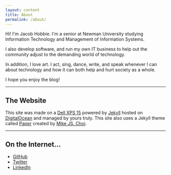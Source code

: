 ```yaml
---
layout: content
title: About
permalink: /about/
---
```

Hi! I'm Jacob Hobbie. I'm a senior at Newman University studying Information Technology and Management of Information Systems.

I also develop software, and run my own IT business to help out the community adjust to the demanding world of technology.

In addition, I love art. I act, sing, dance, write, and speak whenever I can about technology and how it can both help and hurt society as a whole.

I hope you enjoy the blog!

----

## The Website
This site was made on a [Dell XPS 15](http:www.dell.com/XPS15) powered by [Jekyll](https://jekyllrb.com) hosted on [DigitalOcean](https://digitalocean.com) and managed by yours truly.
This site also uses a Jekyll theme called [Paper](https://github.com/mkchoi212/paper-jekyll-theme) created by [Mike JS. Choi](https://deadbeef.me/).

----

## On the Internet...

- [GitHub](https://github.com/HobbieJ)
- [Twitter](https://twitter.com/HobbieJacob)
- [LinkedIn](https://www.linkedin.com/in/hobbiej/)
